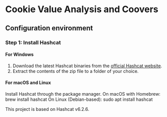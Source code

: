# Cookie Value Analysis and Coovers

## Configuration environment

### Step 1: Install Hashcat

#### For Windows

1. Download the latest Hashcat binaries from the [official Hashcat website](https://hashcat.net/hashcat/).
2. Extract the contents of the zip file to a folder of your choice.

#### For macOS and Linux

Install Hashcat through the package manager.
        On macOS with Homebrew: brew install hashcat
        On Linux (Debian-based): sudo apt install hashcat

This project is based on Hashcat v6.2.6.
